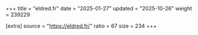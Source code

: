+++
title = "eldred.fr"
date = "2025-01-27"
updated = "2025-10-26"
weight = 239229

[extra]
source = "https://eldred.fr/"
ratio = 67
size = 234
+++
